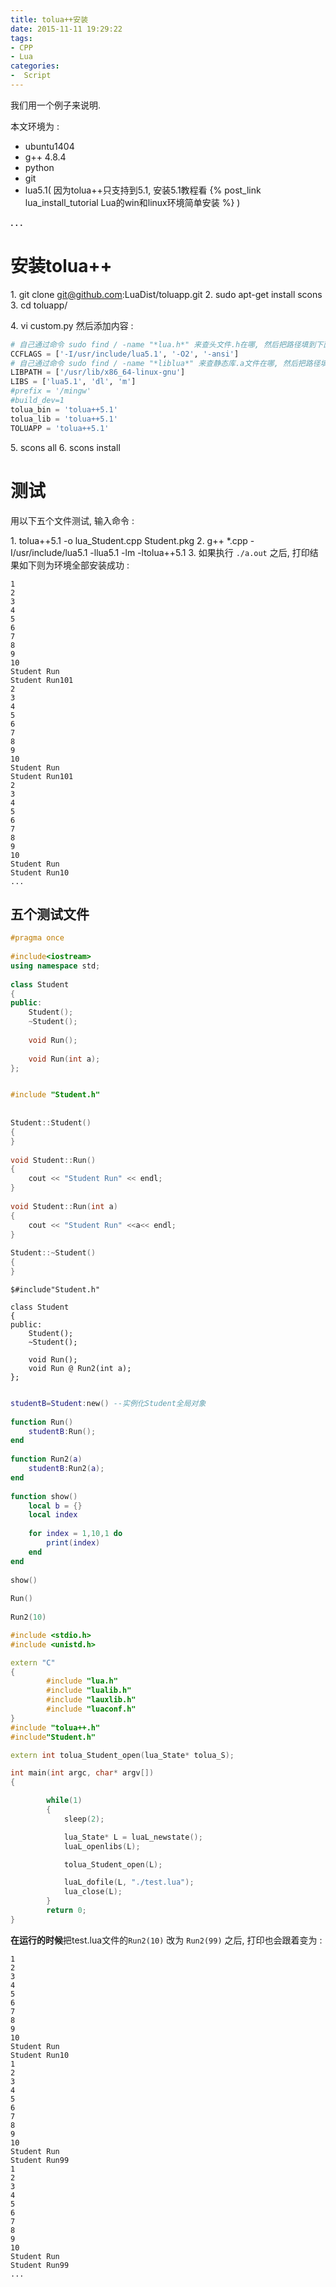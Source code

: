 ```yaml
---
title: tolua++安装
date: 2015-11-11 19:29:22
tags:
- CPP
- Lua
categories:
-  Script
---
```



我们用一个例子来说明.

本文环境为 : 

- ubuntu1404
- g++ 4.8.4
- python
- git
- lua5.1( 因为tolua++只支持到5.1, 安装5.1教程看 {% post_link lua_install_tutorial Lua的win和linux环境简单安装 %} )

**. . .**<!--more -->


# 安装tolua++


1\. git clone git@github.com:LuaDist/toluapp.git
2\. sudo apt-get install scons
3\. cd toluapp/

4\. vi custom.py  然后添加内容 : 
``` python custom.py
# 自己通过命令 sudo find / -name "*lua.h*" 来查头文件.h在哪, 然后把路径填到下面
CCFLAGS = ['-I/usr/include/lua5.1', '-O2', '-ansi']
# 自己通过命令 sudo find / -name "*liblua*" 来查静态库.a文件在哪, 然后把路径填到下面
LIBPATH = ['/usr/lib/x86_64-linux-gnu']
LIBS = ['lua5.1', 'dl', 'm']
#prefix = '/mingw'
#build_dev=1
tolua_bin = 'tolua++5.1'
tolua_lib = 'tolua++5.1'
TOLUAPP = 'tolua++5.1'
```

5\. scons all
6\. scons install


# 测试

用以下五个文件测试, 输入命令 : 

1\. tolua++5.1 -o lua_Student.cpp Student.pkg
2\. g++ *.cpp -I/usr/include/lua5.1 -llua5.1 -lm -ltolua++5.1
3\. 如果执行 ` ./a.out ` 之后, 打印结果如下则为环境全部安装成功 : 

    1
    2
    3
    4
    5
    6
    7
    8
    9
    10
    Student Run
    Student Run101
    2
    3
    4
    5
    6
    7
    8
    9
    10
    Student Run
    Student Run101
    2
    3
    4
    5
    6
    7
    8
    9
    10
    Student Run
    Student Run10
    ...

## 五个测试文件

``` c++ Student.h
#pragma once
 
#include<iostream>
using namespace std;
 
class Student
{
public:
	Student();
	~Student();
 
	void Run();
 
	void Run(int a);
};

```


``` c++ Student.cpp

#include "Student.h"
 
 
Student::Student()
{
}
 
void Student::Run()
{
	cout << "Student Run" << endl;
}
 
void Student::Run(int a)
{
	cout << "Student Run" <<a<< endl;
}
 
Student::~Student()
{
}
```

``` Student.pkg
$#include"Student.h"
 
class Student
{
public:
	Student();
	~Student();
 
	void Run();
	void Run @ Run2(int a);
};
```

``` lua test.lua

studentB=Student:new() --实例化Student全局对象
 
function Run()
	studentB:Run();
end
 
function Run2(a)
	studentB:Run2(a);
end
 
function show()  
	local b = {}  
	local index  
	  
	for index = 1,10,1 do  
		print(index)  
	end  
end  
  
show()  
 
Run()
 
Run2(10)
```

``` c++ main.cpp
#include <stdio.h>
#include <unistd.h>

extern "C"
{
        #include "lua.h"
        #include "lualib.h"
        #include "lauxlib.h"
        #include "luaconf.h"
}
#include "tolua++.h"
#include"Student.h"

extern int tolua_Student_open(lua_State* tolua_S);

int main(int argc, char* argv[])
{

        while(1)
        {
            sleep(2);

            lua_State* L = luaL_newstate();
            luaL_openlibs(L);

            tolua_Student_open(L);

            luaL_dofile(L, "./test.lua");
            lua_close(L);
        }
        return 0;
}

```

**在运行的时候**把test.lua文件的`Run2(10)` 改为 `Run2(99)` 之后, 
打印也会跟着变为 : 

    1
    2
    3
    4
    5
    6
    7
    8
    9
    10
    Student Run
    Student Run10
    1
    2
    3
    4
    5
    6
    7
    8
    9
    10
    Student Run
    Student Run99
    1
    2
    3
    4
    5
    6
    7
    8
    9
    10
    Student Run
    Student Run99
    ...
